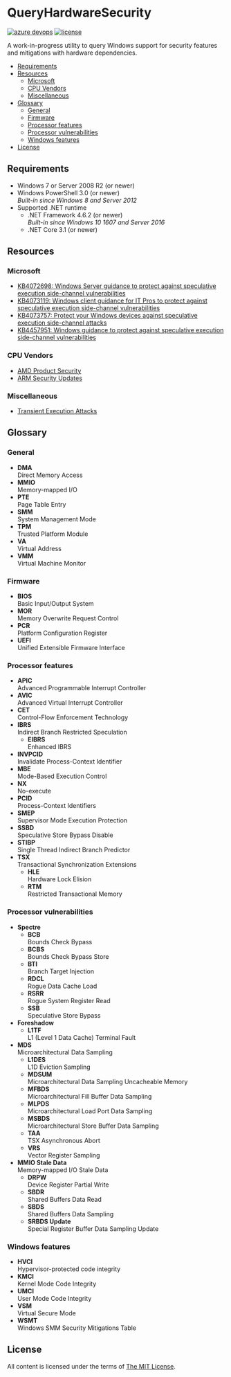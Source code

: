 QueryHardwareSecurity
=====================

[![azure devops](https://dev.azure.com/nexiom/QueryHardwareSecurity/_apis/build/status/QueryHardwareSecurity)](https://dev.azure.com/nexiom/QueryHardwareSecurity/_build/latest?definitionId=1)
[![license](https://img.shields.io/github/license/ralish/QueryHardwareSecurity)](https://choosealicense.com/licenses/mit/)

A work-in-progress utility to query Windows support for security features and mitigations with hardware dependencies.

- [Requirements](#requirements)
- [Resources](#resources)
  - [Microsoft](#microsoft)
  - [CPU Vendors](#cpu-vendors)
  - [Miscellaneous](#miscellaneous)
- [Glossary](#glossary)
  - [General](#general)
  - [Firmware](#firmware)
  - [Processor features](#processor-features)
  - [Processor vulnerabilities](#processor-vulnerabilities)
  - [Windows features](#windows-features)
- [License](#license)

Requirements
------------

- Windows 7 or Server 2008 R2 (or newer)
- Windows PowerShell 3.0 (or newer)  
  *Built-in since Windows 8 and Server 2012*
- Supported .NET runtime
  - .NET Framework 4.6.2 (or newer)  
    *Built-in since Windows 10 1607 and Server 2016*
  - .NET Core 3.1 (or newer)  

Resources
---------

### Microsoft

- [KB4072698: Windows Server guidance to protect against speculative execution side-channel vulnerabilities](https://support.microsoft.com/en-us/help/4072698)
- [KB4073119: Windows client guidance for IT Pros to protect against speculative execution side-channel vulnerabilities](https://support.microsoft.com/en-us/help/4073119)
- [KB4073757: Protect your Windows devices against speculative execution side-channel attacks](https://support.microsoft.com/en-us/help/4073757)
- [KB4457951: Windows guidance to protect against speculative execution side-channel vulnerabilities](https://support.microsoft.com/en-us/help/4457951)

### CPU Vendors

- [AMD Product Security](https://www.amd.com/en/corporate/product-security)
- [ARM Security Updates](https://developer.arm.com/support/arm-security-updates)

### Miscellaneous

- [Transient Execution Attacks](https://transient.fail/)

Glossary
--------

### General

- **DMA**  
  Direct Memory Access
- **MMIO**  
  Memory-mapped I/O
- **PTE**  
  Page Table Entry
- **SMM**  
  System Management Mode
- **TPM**  
  Trusted Platform Module
- **VA**  
  Virtual Address
- **VMM**  
  Virtual Machine Monitor

### Firmware

- **BIOS**  
  Basic Input/Output System
- **MOR**  
  Memory Overwrite Request Control
- **PCR**  
  Platform Configuration Register
- **UEFI**  
  Unified Extensible Firmware Interface

### Processor features

- **APIC**  
  Advanced Programmable Interrupt Controller
- **AVIC**  
  Advanced Virtual Interrupt Controller
- **CET**  
  Control-Flow Enforcement Technology
- **IBRS**  
  Indirect Branch Restricted Speculation
  - **EIBRS**  
    Enhanced IBRS
- **INVPCID**  
  Invalidate Process-Context Identifier
- **MBE**  
  Mode-Based Execution Control
- **NX**  
  No-execute
- **PCID**  
  Process-Context Identifiers
- **SMEP**  
  Supervisor Mode Execution Protection
- **SSBD**  
  Speculative Store Bypass Disable
- **STIBP**  
  Single Thread Indirect Branch Predictor
- **TSX**  
  Transactional Synchronization Extensions
  - **HLE**  
    Hardware Lock Elision
  - **RTM**  
    Restricted Transactional Memory

### Processor vulnerabilities

- **Spectre**
  - **BCB**  
    Bounds Check Bypass
  - **BCBS**  
    Bounds Check Bypass Store
  - **BTI**  
    Branch Target Injection
  - **RDCL**  
    Rogue Data Cache Load
  - **RSRR**  
    Rogue System Register Read
  - **SSB**  
    Speculative Store Bypass
- **Foreshadow**
  - **L1TF**  
    L1 (Level 1 Data Cache) Terminal Fault
- **MDS**  
  Microarchitectural Data Sampling
  - **L1DES**  
    L1D Eviction Sampling
  - **MDSUM**  
    Microarchitectural Data Sampling Uncacheable Memory
  - **MFBDS**  
    Microarchitectural Fill Buffer Data Sampling
  - **MLPDS**  
    Microarchitectural Load Port Data Sampling
  - **MSBDS**  
    Microarchitectural Store Buffer Data Sampling
  - **TAA**  
    TSX Asynchronous Abort
  - **VRS**  
    Vector Register Sampling
- **MMIO Stale Data**  
  Memory-mapped I/O Stale Data
  - **DRPW**  
    Device Register Partial Write
  - **SBDR**  
    Shared Buffers Data Read
  - **SBDS**  
    Shared Buffers Data Sampling
  - **SRBDS Update**  
    Special Register Buffer Data Sampling Update

### Windows features

- **HVCI**  
  Hypervisor-protected code integrity
- **KMCI**  
  Kernel Mode Code Integrity
- **UMCI**  
  User Mode Code Integrity
- **VSM**  
  Virtual Secure Mode
- **WSMT**  
  Windows SMM Security Mitigations Table

License
-------

All content is licensed under the terms of [The MIT License](LICENSE).
